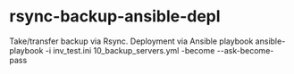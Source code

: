 # rsync-backup-ansible-depl
Take/transfer backup via Rsync. Deployment via Ansible playbook
ansible-playbook -i inv_test.ini 10_backup_servers.yml -become --ask-become-pass
